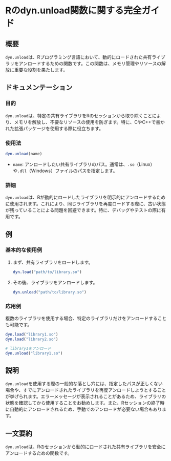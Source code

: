 <!--
Meta Description: # Rのdyn.unload関数に関する完全ガイド ## 概要 `dyn.unload`は、Rプログラミング言語において、動的にロードされた共有ライブラリをアンロードするための関数です。この関数は、メモリ管理やリソースの解放に重要な役割を果たします。 ## ドキュメンテーション ### 目的 `dy...
Meta Keywords: dyn, unload, load, name, path
-->

# Rのdyn.unload関数に関する完全ガイド

## 概要
`dyn.unload`は、Rプログラミング言語において、動的にロードされた共有ライブラリをアンロードするための関数です。この関数は、メモリ管理やリソースの解放に重要な役割を果たします。

## ドキュメンテーション
### 目的
`dyn.unload`は、特定の共有ライブラリをRのセッションから取り除くことにより、メモリを解放し、不要なリソースの使用を防ぎます。特に、CやC++で書かれた拡張パッケージを使用する際に役立ちます。

### 使用法
```R
dyn.unload(name)
```

- `name`: アンロードしたい共有ライブラリのパス。通常は、`.so`（Linux）や`.dll`（Windows）ファイルのパスを指定します。

### 詳細
`dyn.unload`は、Rが動的にロードしたライブラリを明示的にアンロードするために使用されます。これにより、同じライブラリを再度ロードする際に、古い状態が残っていることによる問題を回避できます。特に、デバッグやテストの際に有用です。

## 例
### 基本的な使用例
1. まず、共有ライブラリをロードします。
   ```R
   dyn.load("path/to/library.so")
   ```

2. その後、ライブラリをアンロードします。
   ```R
   dyn.unload("path/to/library.so")
   ```

### 応用例
複数のライブラリを使用する場合、特定のライブラリだけをアンロードすることも可能です。
```R
dyn.load("library1.so")
dyn.load("library2.so")

# library1をアンロード
dyn.unload("library1.so")
```

## 説明
`dyn.unload`を使用する際の一般的な落とし穴には、指定したパスが正しくない場合や、すでにアンロードされたライブラリを再度アンロードしようとすることが挙げられます。エラーメッセージが表示されることがあるため、ライブラリの状態を確認してから使用することをお勧めします。また、Rセッションの終了時に自動的にアンロードされるため、手動でのアンロードが必要ない場合もあります。

## 一文要約
`dyn.unload`は、Rのセッションから動的にロードされた共有ライブラリを安全にアンロードするための関数です。
